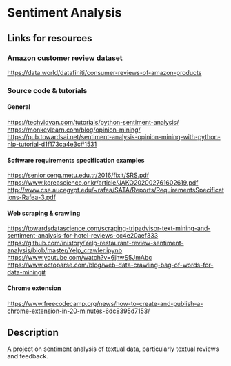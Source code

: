 # Sentiment Analysis
## Links for resources
### Amazon customer review dataset
https://data.world/datafiniti/consumer-reviews-of-amazon-products
### Source code & tutorials
#### General
https://techvidvan.com/tutorials/python-sentiment-analysis/
<br>
https://monkeylearn.com/blog/opinion-mining/
<br>
https://pub.towardsai.net/sentiment-analysis-opinion-mining-with-python-nlp-tutorial-d1f173ca4e3c#1531
<br>
#### Software requirements specification examples
https://senior.ceng.metu.edu.tr/2016/fixit/SRS.pdf
<br>
https://www.koreascience.or.kr/article/JAKO202002761602619.pdf
<br>
http://www.cse.aucegypt.edu/~rafea/SATA/Reports/RequirementsSpecifications-Rafea-3.pdf
<br>
#### Web scraping & crawling
https://towardsdatascience.com/scraping-tripadvisor-text-mining-and-sentiment-analysis-for-hotel-reviews-cc4e20aef333
<br>
https://github.com/inistory/Yelp-restaurant-review-sentiment-analysis/blob/master/Yelp_crawler.ipynb
 <br>
https://www.youtube.com/watch?v=6jhwS5JmAbc
https://www.octoparse.com/blog/web-data-crawling-bag-of-words-for-data-mining#
<br>
#### Chrome extension
https://www.freecodecamp.org/news/how-to-create-and-publish-a-chrome-extension-in-20-minutes-6dc8395d7153/
<br>
## Description
A project on sentiment analysis of textual data, particularly textual reviews and feedback.
